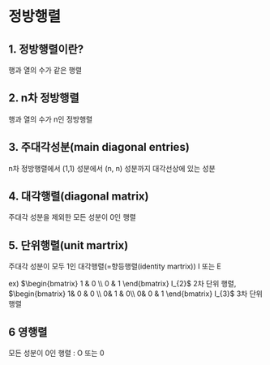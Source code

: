 # 정방행렬

## 1. 정방행렬이란?

행과 열의 수가 같은 행렬



## 2. n차 정방행렬

행과 열의 수가 n인 정방행렬



## 3. 주대각성분(main diagonal entries)

n차 정방행렬에서 (1,1) 성분에서 (n, n) 성분까지 대각선상에 있는 성분



## 4. 대각행렬(diagonal matrix)

주대각 성분을 제외한 모든 성분이 0인 행렬



## 5. 단위행렬(unit martrix)

주대각 성분이 모두 1인 대각행렬(=향등행렬(identity martrix)) I 또는 E

ex)
$\begin{bmatrix}
 1 & 0 \\ 
 0 & 1 
\end{bmatrix} I_{2}$ 2차 단위 행렬,
$\begin{bmatrix}
 1& 0 & 0 \\ 
 0& 1 & 0\\ 
 0& 0 & 1
\end{bmatrix} I_{3}$ 3차 단위 행렬



## 6 영행렬

모든 성분이 0인 행렬 : O 또는 0 



